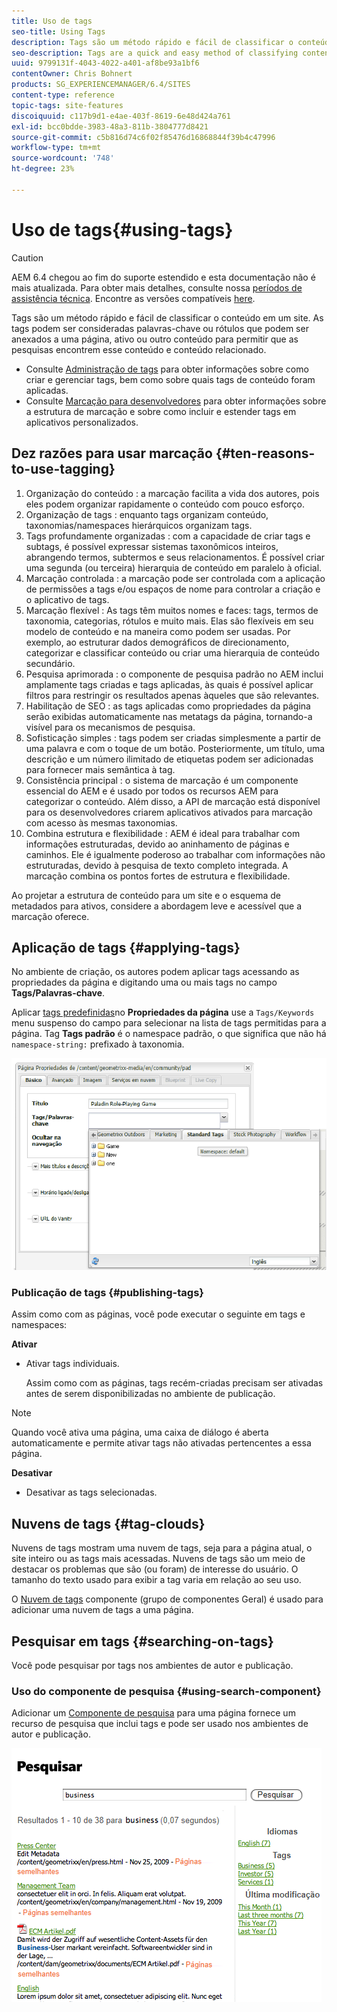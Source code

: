 ```yaml
---
title: Uso de tags
seo-title: Using Tags
description: Tags são um método rápido e fácil de classificar o conteúdo em um site. As tags podem ser consideradas palavras-chave ou rótulos que podem ser anexados a uma página, ativo ou outro conteúdo para permitir que as pesquisas encontrem esse conteúdo e conteúdo relacionado.
seo-description: Tags are a quick and easy method of classifying content within a website. Tags may be thought of as keywords or labels that can be attached to a page, an asset, or other content to enable searches to find that content and related content.
uuid: 9799131f-4043-4022-a401-af8be93a1bf6
contentOwner: Chris Bohnert
products: SG_EXPERIENCEMANAGER/6.4/SITES
content-type: reference
topic-tags: site-features
discoiquuid: c117b9d1-e4ae-403f-8619-6e48d424a761
exl-id: bcc0bdde-3983-48a3-811b-3804777d8421
source-git-commit: c5b816d74c6f02f85476d16868844f39b4c47996
workflow-type: tm+mt
source-wordcount: '748'
ht-degree: 23%

---
```


# Uso de tags{#using-tags}

>[!CAUTION]
>
>AEM 6.4 chegou ao fim do suporte estendido e esta documentação não é mais atualizada. Para obter mais detalhes, consulte nossa [períodos de assistência técnica](https://helpx.adobe.com/br/support/programs/eol-matrix.html). Encontre as versões compatíveis [here](https://experienceleague.adobe.com/docs/).

Tags são um método rápido e fácil de classificar o conteúdo em um site. As tags podem ser consideradas palavras-chave ou rótulos que podem ser anexados a uma página, ativo ou outro conteúdo para permitir que as pesquisas encontrem esse conteúdo e conteúdo relacionado.

* Consulte [Administração de tags](/help/sites-administering/tags.md) para obter informações sobre como criar e gerenciar tags, bem como sobre quais tags de conteúdo foram aplicadas.
* Consulte [Marcação para desenvolvedores](/help/sites-developing/tags.md) para obter informações sobre a estrutura de marcação e sobre como incluir e estender tags em aplicativos personalizados.

## Dez razões para usar marcação {#ten-reasons-to-use-tagging}

1. Organização do conteúdo : a marcação facilita a vida dos autores, pois eles podem organizar rapidamente o conteúdo com pouco esforço.
1. Organização de tags : enquanto tags organizam conteúdo, taxonomias/namespaces hierárquicos organizam tags.
1. Tags profundamente organizadas : com a capacidade de criar tags e subtags, é possível expressar sistemas taxonômicos inteiros, abrangendo termos, subtermos e seus relacionamentos. É possível criar uma segunda (ou terceira) hierarquia de conteúdo em paralelo à oficial.
1. Marcação controlada : a marcação pode ser controlada com a aplicação de permissões a tags e/ou espaços de nome para controlar a criação e o aplicativo de tags.
1. Marcação flexível : As tags têm muitos nomes e faces: tags, termos de taxonomia, categorias, rótulos e muito mais. Elas são flexíveis em seu modelo de conteúdo e na maneira como podem ser usadas. Por exemplo, ao estruturar dados demográficos de direcionamento, categorizar e classificar conteúdo ou criar uma hierarquia de conteúdo secundário.
1. Pesquisa aprimorada : o componente de pesquisa padrão no AEM inclui amplamente tags criadas e tags aplicadas, às quais é possível aplicar filtros para restringir os resultados apenas àqueles que são relevantes.
1. Habilitação de SEO : as tags aplicadas como propriedades da página serão exibidas automaticamente nas metatags da página, tornando-a visível para os mecanismos de pesquisa.
1. Sofisticação simples : tags podem ser criadas simplesmente a partir de uma palavra e com o toque de um botão. Posteriormente, um título, uma descrição e um número ilimitado de etiquetas podem ser adicionadas para fornecer mais semântica à tag.
1. Consistência principal : o sistema de marcação é um componente essencial do AEM e é usado por todos os recursos AEM para categorizar o conteúdo. Além disso, a API de marcação está disponível para os desenvolvedores criarem aplicativos ativados para marcação com acesso às mesmas taxonomias.
1. Combina estrutura e flexibilidade : AEM é ideal para trabalhar com informações estruturadas, devido ao aninhamento de páginas e caminhos. Ele é igualmente poderoso ao trabalhar com informações não estruturadas, devido à pesquisa de texto completo integrada. A marcação combina os pontos fortes de estrutura e flexibilidade.

Ao projetar a estrutura de conteúdo para um site e o esquema de metadados para ativos, considere a abordagem leve e acessível que a marcação oferece.

## Aplicação de tags   {#applying-tags}

No ambiente de criação, os autores podem aplicar tags acessando as propriedades da página e digitando uma ou mais tags no campo **Tags/Palavras-chave**.

Aplicar [tags predefinidas](/help/sites-administering/tags.md)no **Propriedades da página** use a `Tags/Keywords` menu suspenso do campo para selecionar na lista de tags permitidas para a página. Tag **Tags padrão** é o namespace padrão, o que significa que não há `namespace-string:` prefixado à taxonomia.

![chlimage_1-2](assets/chlimage_1-2.png)

### Publicação de tags {#publishing-tags}

Assim como com as páginas, você pode executar o seguinte em tags e namespaces:

**Ativar**

* Ativar tags individuais.

   Assim como com as páginas, tags recém-criadas precisam ser ativadas antes de serem disponibilizadas no ambiente de publicação.

>[!NOTE]
>
>Quando você ativa uma página, uma caixa de diálogo é aberta automaticamente e permite ativar tags não ativadas pertencentes a essa página.

**Desativar**

* Desativar as tags selecionadas.

## Nuvens de tags {#tag-clouds}

Nuvens de tags mostram uma nuvem de tags, seja para a página atual, o site inteiro ou as tags mais acessadas. Nuvens de tags são um meio de destacar os problemas que são (ou foram) de interesse do usuário. O tamanho do texto usado para exibir a tag varia em relação ao seu uso.

O [Nuvem de tags](/help/sites-classic-ui-authoring/classic-page-author-edit-mode.md#tag-cloud) componente (grupo de componentes Geral) é usado para adicionar uma nuvem de tags a uma página.

## Pesquisar em tags {#searching-on-tags}

Você pode pesquisar por tags nos ambientes de autor e publicação.

### Uso do componente de pesquisa {#using-search-component}

Adicionar um [Componente de pesquisa](/help/sites-classic-ui-authoring/classic-page-author-edit-mode.md#search) para uma página fornece um recurso de pesquisa que inclui tags e pode ser usado nos ambientes de autor e publicação.

![chlimage_1-3](assets/chlimage_1-3.png)
